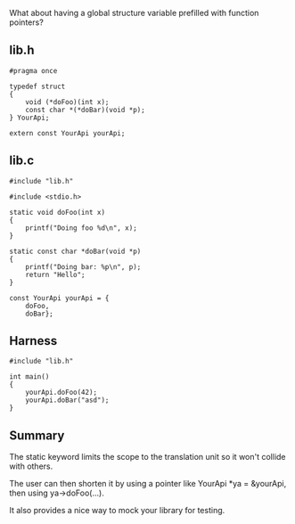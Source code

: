 

What about having a global structure variable prefilled with function pointers?

## lib.h
```
#pragma once

typedef struct
{
    void (*doFoo)(int x);
    const char *(*doBar)(void *p);
} YourApi;

extern const YourApi yourApi;
```

## lib.c
```
#include "lib.h"

#include <stdio.h>

static void doFoo(int x)
{
    printf("Doing foo %d\n", x);
}

static const char *doBar(void *p)
{
    printf("Doing bar: %p\n", p);
    return "Hello";
}

const YourApi yourApi = {
    doFoo,
    doBar};
```

## Harness
```
#include "lib.h"

int main()
{
    yourApi.doFoo(42);
    yourApi.doBar("asd");
}
```

## Summary
The static keyword limits the scope to the translation unit so it won't collide with others.

The user can then shorten it by using a pointer like YourApi *ya = &yourApi, then using ya->doFoo(...).

It also provides a nice way to mock your library for testing.
